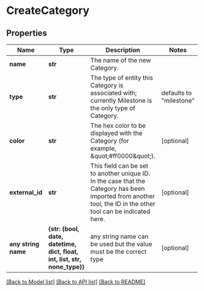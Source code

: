 # CreateCategory

## Properties
Name | Type | Description | Notes
------------ | ------------- | ------------- | -------------
**name** | **str** | The name of the new Category. | 
**type** | **str** | The type of entity this Category is associated with; currently Milestone is the only type of Category. | defaults to "milestone"
**color** | **str** | The hex color to be displayed with the Category (for example, \&quot;#ff0000\&quot;). | [optional] 
**external_id** | **str** | This field can be set to another unique ID. In the case that the Category has been imported from another tool, the ID in the other tool can be indicated here. | [optional] 
**any string name** | **{str: (bool, date, datetime, dict, float, int, list, str, none_type)}** | any string name can be used but the value must be the correct type | [optional]

[[Back to Model list]](../README.md#documentation-for-models) [[Back to API list]](../README.md#documentation-for-api-endpoints) [[Back to README]](../README.md)


